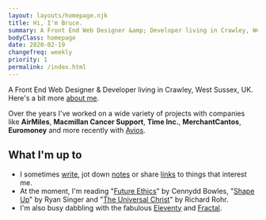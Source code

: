 ```yaml
---
layout: layouts/homepage.njk
title: Hi, I'm Bruce.
summary: A Front End Web Designer &amp; Developer living in Crawley, West Sussex, UK.
bodyClass: homepage
date: 2020-02-19
changefreq: weekly
priority: 1
permalink: /index.html
---
```


A Front End Web Designer &amp; Developer living in Crawley, West Sussex, UK. Here's a bit more <a href="{{ '/about' | url }}">about me</a>.

Over the years I've worked on a wide variety of projects with companies like **AirMiles**, **Macmillan Cancer Support**, **Time Inc.**, **MerchantCantos**, **Euromoney** and more recently with <a href="https://aviosgroup.com/" rel="external">Avios</a>.

<h2 class="visuallyhidden">What I'm up to</h2>

<ul class="bio-extra">
	<li>I sometimes <a href="/writing/">write</a>, jot down <a href="/notes/">notes</a> or share <a href="/links/">links</a> to things that interest me.</li>
	<li>At the moment, I'm reading "<a href="https://www.future-ethics.com/" rel="external">Future Ethics</a>" by Cennydd Bowles, "<a href="https://basecamp.com/shapeup" rel="external">Shape Up</a>" by Ryan Singer and "<a href="https://universalchrist.cac.org/" rel="external">The Universal Christ</a>" by Richard Rohr.</li>
	<li>I'm also busy dabbling with the fabulous <a href="https://www.11ty.io/" rel="external">Eleventy</a> and <a href="https://fractal.build/" rel="external">Fractal</a>.</li>
</ul>
